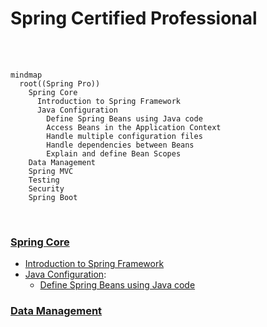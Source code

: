# Spring Certified Professional

<br>
<br>

```mermaid
mindmap
  root((Spring Pro))
    Spring Core
      Introduction to Spring Framework
      Java Configuration
        Define Spring Beans using Java code 
        Access Beans in the Application Context
        Handle multiple configuration files
        Handle dependencies between Beans
        Explain and define Bean Scopes
    Data Management
    Spring MVC
    Testing
    Security
    Spring Boot
```
<!-- Try to get links working on the mindmap -->

<br>

### [Spring Core](../01-spring-core)
* [Introduction to Spring Framework]()
* [Java Configuration]():
  * [Define Spring Beans using Java code]()

### [Data Management](../02-data-management)